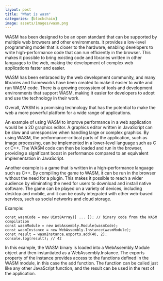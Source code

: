 ```yaml
---
layout: post
title: "What is wasm"
categories: [blockchain]
image: assets/images/wasm.png
---
```


WASM has been designed to be an open standard that can be supported by multiple web browsers and other environments. It provides a low-level programming model that is closer to the hardware, enabling developers to write high-performance code that can run efficiently in the browser. This makes it possible to bring existing code and libraries written in other languages to the web, making the development of complex web applications faster and easier.

WASM has been embraced by the web development community, and many libraries and frameworks have been created to make it easier to write and run WASM code. There is a growing ecosystem of tools and development environments that support WASM, making it easier for developers to adopt and use the technology in their work.

Overall, WASM is a promising technology that has the potential to make the web a more powerful platform for a wide range of applications.

An example of using WASM to improve performance in a web application would be a 2D graphics editor. A graphics editor written in JavaScript can be slow and unresponsive when handling large or complex graphics. By using WASM, the performance-critical parts of the application, such as image processing, can be implemented in a lower-level language such as C or C++. The WASM code can then be loaded and run in the browser, providing a significant boost in performance compared to an equivalent implementation in JavaScript.

Another example is a game that is written in a high-performance language such as C++. By compiling the game to WASM, it can be run in the browser without the need for a plugin. This makes it possible to reach a wider audience by eliminating the need for users to download and install native software. The game can be played on a variety of devices, including desktop and mobile, and it can be easily integrated with other web-based services, such as social networks and cloud storage.

Example:

```text
const wasmCode = new Uint8Array([ ... ]); // binary code from the WASM compilation
const wasmModule = new WebAssembly.Module(wasmCode);
const wasmInstance = new WebAssembly.Instance(wasmModule);
const result = wasmInstance.exports.add(40, 2);
console.log(result); // 42
```

In this example, the WASM binary is loaded into a WebAssembly.Module object and then instantiated as a WebAssembly.Instance. The exports property of the instance provides access to the functions defined in the WASM module, in this case the add function. The function can be called just like any other JavaScript function, and the result can be used in the rest of the application.
